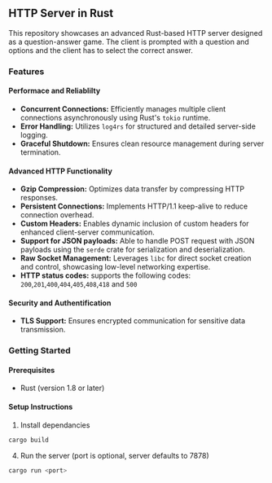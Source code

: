 ## HTTP Server in Rust
This repository showcases an advanced Rust-based HTTP server designed as a question-answer game. The client is prompted with a question and options and the client has to select the correct answer. 
### Features

#### Performace and Reliablilty
- **Concurrent Connections:** Efficiently manages multiple client connections asynchronously using Rust's `tokio` runtime.
- **Error Handling:** Utilizes `log4rs` for structured and detailed server-side logging.
- **Graceful Shutdown:** Ensures clean resource management during server termination.

#### Advanced HTTP Functionality
- **Gzip Compression:** Optimizes data transfer by compressing HTTP responses.
- **Persistent Connections:** Implements HTTP/1.1 keep-alive to reduce connection overhead.
- **Custom Headers:** Enables dynamic inclusion of custom headers for enhanced client-server communication.
- **Support for JSON payloads:** Able to handle POST request with JSON payloads using the `serde` crate for serialization and deserialization.
- **Raw Socket Management:** Leverages `libc` for direct socket creation and control, showcasing low-level networking expertise.
- **HTTP status codes:** supports the following codes: `200`,`201`,`400`,`404`,`405`,`408`,`418` and `500`

#### Security and Authentification
- **TLS Support:** Ensures encrypted communication for sensitive data transmission.

### Getting Started
#### Prerequisites
* Rust (version 1.8 or later)

#### Setup Instructions
1. Install dependancies
```bash
cargo build
```
4. Run the server (port is optional, server defaults to 7878)
```bash
cargo run <port>
```


